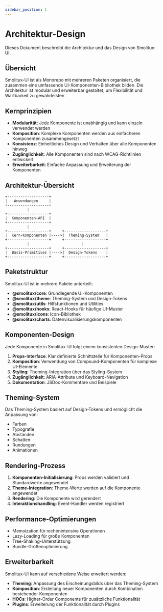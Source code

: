 ```yaml
---
sidebar_position: 1
---
```


# Architektur-Design

Dieses Dokument beschreibt die Architektur und das Design von Smolitux-UI.

## Übersicht

Smolitux-UI ist als Monorepo mit mehreren Paketen organisiert, die zusammen eine umfassende UI-Komponenten-Bibliothek bilden. Die Architektur ist modular und erweiterbar gestaltet, um Flexibilität und Wartbarkeit zu gewährleisten.

## Kernprinzipien

- **Modularität**: Jede Komponente ist unabhängig und kann einzeln verwendet werden
- **Komposition**: Komplexe Komponenten werden aus einfacheren Komponenten zusammengesetzt
- **Konsistenz**: Einheitliches Design und Verhalten über alle Komponenten hinweg
- **Zugänglichkeit**: Alle Komponenten sind nach WCAG-Richtlinien entwickelt
- **Erweiterbarkeit**: Einfache Anpassung und Erweiterung der Komponenten

## Architektur-Übersicht

```
+-------------------+
|   Anwendungen     |
+-------------------+
          |
+-------------------+
|  Komponenten-API  |
+-------------------+
          |
+-------------------+     +-------------------+
|  Kern-Komponenten |---->|  Theming-System   |
+-------------------+     +-------------------+
          |                        |
+-------------------+     +-------------------+
|  Basis-Primitives |---->|  Design-Tokens    |
+-------------------+     +-------------------+
```

## Paketstruktur

Smolitux-UI ist in mehrere Pakete unterteilt:

- **@smolitux/core**: Grundlegende UI-Komponenten
- **@smolitux/theme**: Theming-System und Design-Tokens
- **@smolitux/utils**: Hilfsfunktionen und Utilities
- **@smolitux/hooks**: React-Hooks für häufige UI-Muster
- **@smolitux/icons**: Icon-Bibliothek
- **@smolitux/charts**: Datenvisualisierungskomponenten

## Komponenten-Design

Jede Komponente in Smolitux-UI folgt einem konsistenten Design-Muster:

1. **Props-Interface**: Klar definierte Schnittstelle für Komponenten-Props
2. **Komposition**: Verwendung von Compound-Komponenten für komplexe UI-Elemente
3. **Styling**: Theming-Integration über das Styling-System
4. **Zugänglichkeit**: ARIA-Attribute und Keyboard-Navigation
5. **Dokumentation**: JSDoc-Kommentare und Beispiele

## Theming-System

Das Theming-System basiert auf Design-Tokens und ermöglicht die Anpassung von:

- Farben
- Typografie
- Abständen
- Schatten
- Rundungen
- Animationen

## Rendering-Prozess

1. **Komponenten-Initialisierung**: Props werden validiert und Standardwerte angewendet
2. **Theme-Integration**: Theme-Werte werden auf die Komponente angewendet
3. **Rendering**: Die Komponente wird gerendert
4. **Interaktionshandling**: Event-Handler werden registriert

## Performance-Optimierungen

- Memoization für rechenintensive Operationen
- Lazy-Loading für große Komponenten
- Tree-Shaking-Unterstützung
- Bundle-Größenoptimierung

## Erweiterbarkeit

Smolitux-UI kann auf verschiedene Weise erweitert werden:

- **Theming**: Anpassung des Erscheinungsbilds über das Theming-System
- **Komposition**: Erstellung neuer Komponenten durch Kombination bestehender Komponenten
- **HOCs**: Higher-Order Components für zusätzliche Funktionalität
- **Plugins**: Erweiterung der Funktionalität durch Plugins